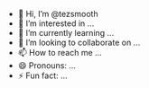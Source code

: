 - 👋 Hi, I’m @tezsmooth
- 👀 I’m interested in ...
- 🌱 I’m currently learning ...
- 💞️ I’m looking to collaborate on ...
- 📫 How to reach me ...
- 😄 Pronouns: ...
- ⚡ Fun fact: ...

<!--- password

tezsmooth/tezsmooth is a ✨ special ✨ repository because its `README.md` (this file) appears on your GitHub profile.
You can click the Preview link to take a look at your changes.
--->
